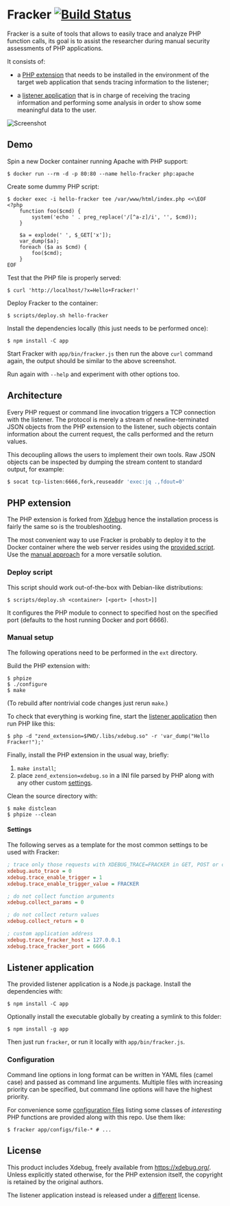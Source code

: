 # Fracker    [![Build Status](https://travis-ci.org/cyrus-and/fracker.svg?branch=master)](https://travis-ci.org/cyrus-and/fracker)

Fracker is a suite of tools that allows to easily trace and analyze PHP function calls, its goal is to assist the researcher during manual security assessments of PHP applications.

It consists of:

- a [PHP extension](#php-extension) that needs to be installed in the environment of the target web application that sends tracing information to the listener;

- a [listener application](#listener-application) that is in charge of receiving the tracing information and performing some analysis in order to show some meaningful data to the user.

![Screenshot](https://i.imgur.com/N6uZVyy.png)

## Demo

Spin a new Docker container running Apache with PHP support:

```console
$ docker run --rm -d -p 80:80 --name hello-fracker php:apache
```

Create some dummy PHP script:

```console
$ docker exec -i hello-fracker tee /var/www/html/index.php <<\EOF
<?php
    function foo($cmd) {
        system('echo ' . preg_replace('/[^a-z]/i', '', $cmd));
    }

    $a = explode(' ', $_GET['x']);
    var_dump($a);
    foreach ($a as $cmd) {
        foo($cmd);
    }
EOF
```

Test that the PHP file is properly served:

```console
$ curl 'http://localhost/?x=Hello+Fracker!'
```

Deploy Fracker to the container:

```console
$ scripts/deploy.sh hello-fracker
```

Install the dependencies locally (this just needs to be performed once):

```console
$ npm install -C app
```

Start Fracker with `app/bin/fracker.js` then run the above `curl` command again, the output should be similar to the above screenshot.

Run again with `--help` and experiment with other options too.

## Architecture

Every PHP request or command line invocation triggers a TCP connection with the listener. The protocol is merely a stream of newline-terminated JSON objects from the PHP extension to the listener, such objects contain information about the current request, the calls performed and the return values.

This decoupling allows the users to implement their own tools. Raw JSON objects can be inspected by dumping the stream content to standard output, for example:

```sh
$ socat tcp-listen:6666,fork,reuseaddr 'exec:jq .,fdout=0'
```

## PHP extension

The PHP extension is forked from [Xdebug][] hence the installation process is fairly the same so is the troubleshooting.

[Xdebug]: https://github.com/xdebug/xdebug

The most convenient way to use Fracker is probably to deploy it to the Docker container where the web server resides using the [provided script](#deploy-script). Use the [manual approach](#manual-setup) for a more versatile solution.

### Deploy script

This script should work out-of-the-box with Debian-like distributions:

```console
$ scripts/deploy.sh <container> [<port> [<host>]]
```

It configures the PHP module to connect to specified host on the specified port (defaults to the host running Docker and port 6666).

### Manual setup

The following operations need to be performed in the `ext` directory.

Build the PHP extension with:

```console
$ phpize
$ ./configure
$ make
```

(To rebuild after nontrivial code changes just rerun `make`.)

To check that everything is working fine, start the [listener application](#listener-application) then run PHP like this:

```console
$ php -d "zend_extension=$PWD/.libs/xdebug.so" -r 'var_dump("Hello Fracker!");'
```

Finally, install the PHP extension in the usual way, briefly:

1. `make install`;
2. place `zend_extension=xdebug.so` in a INI file parsed by PHP along with any other custom [settings](#settings).

Clean the source directory with:

```console
$ make distclean
$ phpize --clean
```

#### Settings

The following serves as a template for the most common settings to be used with Fracker:

```ini
; trace only those requests with XDEBUG_TRACE=FRACKER in GET, POST or cookie
xdebug.auto_trace = 0
xdebug.trace_enable_trigger = 1
xdebug.trace_enable_trigger_value = FRACKER

; do not collect function arguments
xdebug.collect_params = 0

; do not collect return values
xdebug.collect_return = 0

; custom application address
xdebug.trace_fracker_host = 127.0.0.1
xdebug.trace_fracker_port = 6666
```

## Listener application

The provided listener application is a Node.js package. Install the dependencies with:

```console
$ npm install -C app
```

Optionally install the executable globally by creating a symlink to this folder:

```console
$ npm install -g app
```

Then just run `fracker`, or run it locally with `app/bin/fracker.js`.

### Configuration

Command line options in long format can be written in YAML files (camel case) and passed as command line arguments. Multiple files with increasing priority can be specified, but command line options will have the highest priority.

For convenience some [configuration files][configs] listing some classes of *interesting* PHP functions are provided along with this repo. Use them like:

```console
$ fracker app/configs/file-* # ...
```

[configs]: app/configs/

## License

This product includes Xdebug, freely available from <https://xdebug.org/>. Unless explicitly stated otherwise, for the PHP extension itself, the copyright is retained by the original authors.

The listener application instead is released under a [different](app/LICENSE) license.
